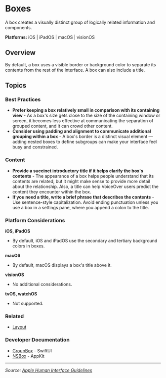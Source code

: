 # Boxes

A box creates a visually distinct group of logically related information and components.

**Platforms:** iOS | iPadOS | macOS | visionOS

## Overview

By default, a box uses a visible border or background color to separate its contents from the rest of the interface. A box can also include a title.

## Topics

### Best Practices

- **Prefer keeping a box relatively small in comparison with its containing view** - As a box's size gets close to the size of the containing window or screen, it becomes less effective at communicating the separation of grouped content, and it can crowd other content.
- **Consider using padding and alignment to communicate additional grouping within a box** - A box's border is a distinct visual element — adding nested boxes to define subgroups can make your interface feel busy and constrained.

### Content

- **Provide a succinct introductory title if it helps clarify the box's contents** - The appearance of a box helps people understand that its contents are related, but it might make sense to provide more detail about the relationship. Also, a title can help VoiceOver users predict the content they encounter within the box.
- **If you need a title, write a brief phrase that describes the contents** - Use sentence-style capitalization. Avoid ending punctuation unless you use a box in a settings pane, where you append a colon to the title.

### Platform Considerations

**iOS, iPadOS**  
- By default, iOS and iPadOS use the secondary and tertiary background colors in boxes.

**macOS**  
- By default, macOS displays a box's title above it.

**visionOS**  
- No additional considerations.

**tvOS, watchOS**  
- Not supported.

### Related

- [Layout](https://developer.apple.com/design/human-interface-guidelines/layout)

### Developer Documentation

- [GroupBox](https://developer.apple.com/documentation/swiftui/groupbox) - SwiftUI
- [NSBox](https://developer.apple.com/documentation/appkit/nsbox) - AppKit

---

*Source: [Apple Human Interface Guidelines](https://developer.apple.com/design/human-interface-guidelines/boxes)*